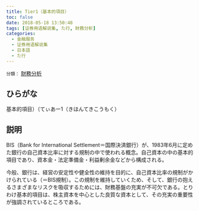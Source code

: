 ```yaml
---
title: Tier1（基本的項目）
toc: false
date: 2018-05-18 13:50:48
tags: [证券用语解说集, た行, 財務分析]
categories:
  - 金融服务
  - 证券用语解说集
  - 日本語
  - た行
---
```


`分類：` [財務分析](/tags/財務分析/)

## ひらがな

基本的項目）（てぃあー1（きほんてきこうもく）

## 説明

BIS（Bank for International Settlement＝国際決済銀行）が、1983年6月に定めた銀行の自己資本比率に対する規制の中で使われる概念。自己資本の中の基本的項目であり、資本金・法定準備金・利益剰余金などから構成される。

今般、銀行は、経営の安定性や健全性の維持を目的に、自己資本比率の規制がかけられている（＝BIS規制）。この規制を維持していくため、そして、銀行の抱えるさまざまなリスクを吸収するためには、財務基盤の充実が不可欠である。とりわけ基本的項目は、株主資本を中心とした良質な資本として、その充実の重要性が強調されているところである。
